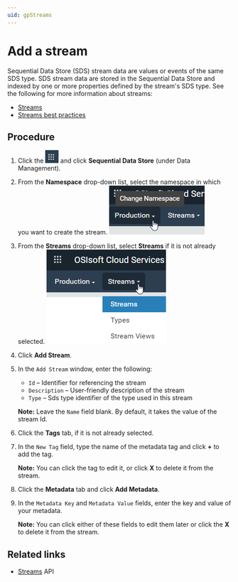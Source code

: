```yaml
---
uid: gpStreams
---
```


# Add a stream

Sequential Data Store (SDS) stream data are values or events of the same SDS type. SDS stream data are stored in the Sequential Data Store and indexed by one or more properties defined by the stream's SDS type. See the following for more information about streams:

- [Streams](xref:ccStreams)
- [Streams best practices](xref:bpStreams)

## Procedure

1. Click the ![Menu icon](../images/menu-icon.png) and click **Sequential Data Store** (under Data Management).
1. From the **Namespace** drop-down list, select the namespace in which you want to create the stream.
   ![Namespace list](../images/sds-namespace.png)
1. From the **Streams** drop-down list, select **Streams** if it is not already selected.
    ![Streams list](../images/streams-procedure-streams-list.png)
1. Click **Add Stream**.

1. In the `Add Stream` window, enter the following:

   - `Id` &ndash; Identifier for referencing the stream
   - `Description` &ndash; User-friendly description of the stream
   - `Type` &ndash; Sds type identifier of the type used in this stream          

    **Note:** Leave the `Name` field blank. By default, it takes the value of the stream Id.
   
1.  Click the **Tags** tab, if it is not already selected.

1. In the `New Tag` field, type the name of the metadata tag and click **+** to add the tag. 

    **Note:** You can click the tag to edit it, or click **X** to delete it from the stream.

1. Click the **Metadata** tab and click **Add Metadata**.

1. In the `Metadata Key` and `Metadata Value` fields, enter the key and value of your metadata.

    **Note:** You can click either of these fields to edit them later or click the **X** to delete it from the stream.


## Related links

- [Streams](xref:sdsStreams) API